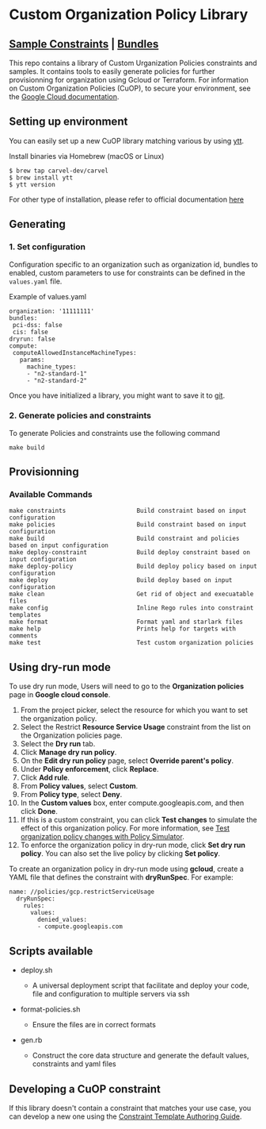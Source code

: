 # Custom Organization Policy Library
## [Sample Constraints](./docs/index.md#sample-constraints) | [Bundles](./docs/index.md#policy-bundles)

This repo contains a library of Custom Urganization Policies constraints and samples. It contains tools to easily generate policies for further provisionning for organization using Gcloud or Terraform.
For information on Custom Organization Policies (CuOP), to secure your environment, see the [Google Cloud documentation](./https://cloud.google.com/resource-manager/docs/organization-policy/creating-managing-custom-constraints).

## Setting up environment 
You can easily set up a new CuOP library matching various by using [ytt](https://carvel.dev/ytt/). 

Install binaries via Homebrew (macOS or Linux) 
```
$ brew tap carvel-dev/carvel
$ brew install ytt
$ ytt version
```

For other type of installation, please refer to official documentation [here](https://carvel.dev/ytt/docs/latest/install/)

## Generating 

### 1. Set configuration 

Configuration specific to an organization such as organization id, bundles to enabled, custom parameters to use for constraints can be defined in the `values.yaml` file.

Example of values.yaml
```
organization: '11111111'
bundles:
 pci-dss: false
 cis: false
dryrun: false
compute:
 computeAllowedInstanceMachineTypes:
   params:
     machine_types:
     - "n2-standard-1"
     - "n2-standard-2"
```

Once you have initialized a library, you might want to save it to [git](./docs/user_guide.md#https://github.com/GoogleCloudPlatform/policy-library/blob/master/docs/user_guide.md#get-started-with-the-policy-library-repository).

### 2. Generate policies and constraints

To generate Policies and constraints use the following command
```
make build
```

## Provisionning


### Available Commands

```
make constraints                    Build constraint based on input configuration
make policies                       Build constraint based on input configuration
make build                          Build constraint and policies based on input configuration
make deploy-constraint              Build deploy constraint based on input configuration
make deploy-policy                  Build deploy policy based on input configuration
make deploy                         Build deploy based on input configuration
make clean                          Get rid of object and execuatable files
make config                         Inline Rego rules into constraint templates
make format                         Format yaml and starlark files
make help                           Prints help for targets with comments
make test                           Test custom organization policies
```

## Using dry-run mode

To use dry run mode, Users will need to go to the **Organization policies** page in **Google cloud console**.

1. From the project picker, select the resource for which you want to set the organization policy.
2. Select the Restrict **Resource Service Usage** constraint from the list on the Organization policies page.
3. Select the **Dry run** tab.
4. Click **Manage dry run policy**.
5. On the **Edit dry run policy** page, select **Override parent's policy**.
6. Under **Policy enforcement**, click **Replace**.
7. Click **Add rule**.
8. From **Policy values**, select **Custom**.
9. From **Policy type**, select **Deny**.
10. In the **Custom values** box, enter compute.googleapis.com, and then click **Done**.
11. If this is a custom constraint, you can click **Test changes** to simulate the effect of this organization policy. For more information, see [Test organization policy changes with Policy Simulator](https://cloud.google.com/policy-intelligence/docs/test-organization-policies).
12. To enforce the organization policy in dry-run mode, click **Set dry run policy**. You can also set the live policy by clicking **Set policy**.

To create an organization policy in dry-run mode using **gcloud**, create a YAML file that defines the constraint with **dryRunSpec**. For example:
```
name: //policies/gcp.restrictServiceUsage
  dryRunSpec:
    rules:
      values:
        denied_values:
        - compute.googleapis.com

```
## Scripts available

- deploy.sh

  - A universal deployment script that facilitate and deploy your code, file and configuration to multiple servers via ssh

- format-policies.sh
 
   - Ensure the files are in correct formats

- gen.rb

   - Construct the core data structure and generate the default values, constraints and yaml files
    
## Developing a CuOP constraint

If this library doesn't contain a constraint that matches your use case, you can develop a new one using the [Constraint Template Authoring Guide](./docs/adding_cuop.md).
